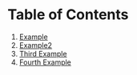 # Table of Contents

1. [Example]()
2. [Example2](DataType.ipynb)
3. [Third Example](numpy.ipynb)
4. [Fourth Example](#fourth-examplehttpwwwfourthexamplecom)
